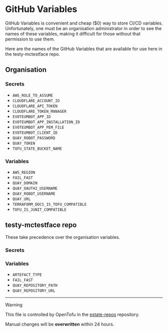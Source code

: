 # GitHub Variables

GitHub Variables is convenient and cheap ($0) way to store CI/CD variables. Unfortunately, one must be an organisation
administrator in order to see the names of these variables, making it difficult for those without that permission to use them.

Here are the names of the GitHub Variables that are available for use here in the testy-mctestface repo.

## Organisation
### Secrets
- `AWS_ROLE_TO_ASSUME`
- `CLOUDFLARE_ACCOUNT_ID`
- `CLOUDFLARE_API_TOKEN`
- `CLOUDFLARE_TOKEN_MANAGER`
- `EVOTEUMBOT_APP_ID`
- `EVOTEUMBOT_APP_INSTALLATION_ID`
- `EVOTEUMBOT_APP_PEM_FILE`
- `EVOTEUMBOT_CLIENT_ID`
- `QUAY_ROBOT_PASSWORD`
- `QUAY_TOKEN`
- `TOFU_STATE_BUCKET_NAME`

### Variables
- `AWS_REGION`
- `FAIL_FAST`
- `QUAY_DOMAIN`
- `QUAY_OAUTH2_USERNAME`
- `QUAY_ROBOT_USERNAME`
- `QUAY_URL`
- `TERRAFORM_DOCS_IS_TOFU_COMPATIBLE`
- `TOFU_IS_JUNIT_COMPATIBLE`

## testy-mctestface repo
These take precedence over the organisation variables.

### Secrets


### Variables
- `ARTEFACT_TYPE`
- `FAIL_FAST`
- `QUAY_REPOSITORY_PATH`
- `QUAY_REPOSITORY_URL`


---

> [!WARNING]  
> This file is controlled by OpenTofu in the [estate-repos](https://github.com/evoteum/estate-repos) repository.  
>  
> Manual changes will be **overwritten** within 24 hours.
